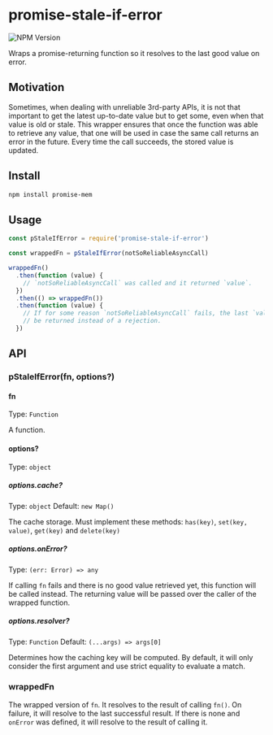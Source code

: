 # promise-stale-if-error

![NPM Version](https://img.shields.io/npm/v/promise-stale-if-error)

Wraps a promise-returning function so it resolves to the last good value on error.

## Motivation

Sometimes, when dealing with unreliable 3rd-party APIs, it is not that important to get the latest up-to-date value but to get some, even when that value is old or stale.
This wrapper ensures that once the function was able to retrieve any value, that one will be used in case the same call returns an error in the future.
Every time the call succeeds, the stored value is updated.

## Install

```sh
npm install promise-mem
```

## Usage

```js
const pStaleIfError = require('promise-stale-if-error')

const wrappedFn = pStaleIfError(notSoReliableAsyncCall)

wrappedFn()
  .then(function (value) {
    // `notSoReliableAsyncCall` was called and it returned `value`.
  })
  .then(() => wrappedFn())
  .then(function (value) {
    // If for some reason `notSoReliableAsyncCall` fails, the last `value` will
    // be returned instead of a rejection.
  })
```

## API

### pStaleIfError(fn, options?)

#### fn

Type: `Function`

A function.

#### options?

Type: `object`

##### options.cache?

Type: `object`
Default: `new Map()`

The cache storage.
Must implement these methods: `has(key)`, `set(key, value)`, `get(key)` and `delete(key)`

##### options.onError?

Type: `(err: Error) => any`

If calling `fn` fails and there is no good value retrieved yet, this function will be called instead.
The returning value will be passed over the caller of the wrapped function.

##### options.resolver?

Type: `Function`
Default: `(...args) => args[0]`

Determines how the caching key will be computed.
By default, it will only consider the first argument and use strict equality to evaluate a match.

### wrappedFn

The wrapped version of `fn`.
It resolves to the result of calling `fn()`.
On failure, it will resolve to the last successful result.
If there is none and `onError` was defined, it will resolve to the result of calling it.

